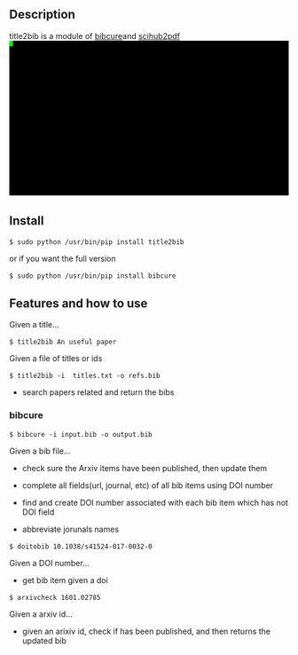 ## Description

title2bib is a module of [bibcure](https://github.com/bibcure/bibcure)and [scihub2pdf](https://github.com/bibcure/scihub2pdf)
![](https://raw.githubusercontent.com/bibcure/logo/master/gifs/title2bib.gif) 


## Install

```
$ sudo python /usr/bin/pip install title2bib
```

or if you want the full version

```
$ sudo python /usr/bin/pip install bibcure
```

## Features and how to use


Given a title...

```
$ title2bib An useful paper
```

Given a file of titles or ids

```
$ title2bib -i  titles.txt -o refs.bib
```

* search papers related and return the bibs


### bibcure

```
$ bibcure -i input.bib -o output.bib
```

Given a bib file...

* check sure the Arxiv items have been published, then update them

* complete all fields(url, journal, etc) of all bib items using DOI number

* find and create DOI number associated with each bib item which has not
DOI field

* abbreviate jorunals names

```
$ doitobib 10.1038/s41524-017-0032-0
```

Given a DOI number...

* get bib item given a doi



```
$ arxivcheck 1601.02785
```

Given a arxiv id...

* given an arixiv id, check if has been published, and then returns the updated bib
